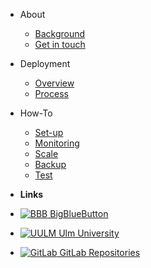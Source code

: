 - About

  - [Background](about/background.md)
  - [Get in touch](about/contact.md)

- Deployment

  - [Overview](deployment/overview.md)
  - [Process](deployment/process.md)
  
- How-To
  - [Set-up](how-to/setup.md)
  - [Monitoring](how-to/monitoring.md)
  - [Scale](how-to/scale.md)
  - [Backup](how-to/backup.md)
  - [Test](how-to/test.md)

- **Links**
- [![BBB](https://bigbluebutton.org/wp-content/themes/bigbluebutton/library/images/apple-touch-icon.png ':size=15')  BigBlueButton](https://bigbluebutton.org/)
- [![UULM](https://www.uni-ulm.de/typo3conf/ext/in2template/Resources/Public/Images/favicon.ico ':size=15') Ulm University](https://uni-ulm.de)
- [![GitLab](https://about.gitlab.com/ico/favicon-96x96.png ':size=15') GitLab Repositories](https://omi-gitlab.e-technik.uni-ulm.de/kiz/bbb)
